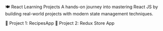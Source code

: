 🍽️ React Learning Projects
A hands-on journey into mastering React JS by building real-world projects with modern state management techniques.

📌 Project 1: RecipesApp
📌 Project 2: Redux Store App
